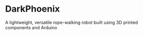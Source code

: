 # DarkPhoenix
A lightweight, versatile rope-walking robot built using 3D printed components and Arduino
